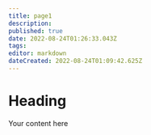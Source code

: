 ```yaml
---
title: page1
description: 
published: true
date: 2022-08-24T01:26:33.043Z
tags: 
editor: markdown
dateCreated: 2022-08-24T01:09:42.625Z
---
```


# Heading
Your content here
